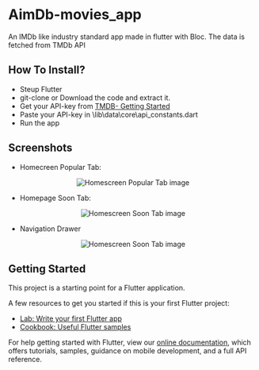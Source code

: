 # AimDb-movies_app

An IMDb like industry standard app made in flutter with Bloc.
The data is fetched from TMDb API

## How To Install?

- Steup Flutter
- git-clone or Download the code and extract it.
- Get your API-key from [TMDB- Getting Started](https://developers.themoviedb.org/3/getting-started/introduction)
- Paste your API-key in \lib\data\core\api_constants.dart 
- Run the app

## Screenshots

- Homecreen Popular Tab:
<p align="center">
  <img src="https://github.com/mps01/MovieApp_flutter/blob/master/sreenshots/homescreen_popular_tab.png?raw=true" alt="Homescreen Popular Tab image"/>
</p>


- Homepage Soon Tab:
<p align="center">
  <img src="https://github.com/mps01/MovieApp_flutter/blob/master/sreenshots/homescreen_soon_tab.png?raw=true" alt="Homescreen Soon Tab image"/>
</p>


- Navigation Drawer
<p align="center">
  <img src="https://github.com/mps01/MovieApp_flutter/blob/master/sreenshots/navigation_drawer.png?raw=true" alt="Homescreen Soon Tab image"/>
</p>

## Getting Started

This project is a starting point for a Flutter application.

A few resources to get you started if this is your first Flutter project:

- [Lab: Write your first Flutter app](https://flutter.dev/docs/get-started/codelab)
- [Cookbook: Useful Flutter samples](https://flutter.dev/docs/cookbook)

For help getting started with Flutter, view our
[online documentation](https://flutter.dev/docs), which offers tutorials,
samples, guidance on mobile development, and a full API reference.

